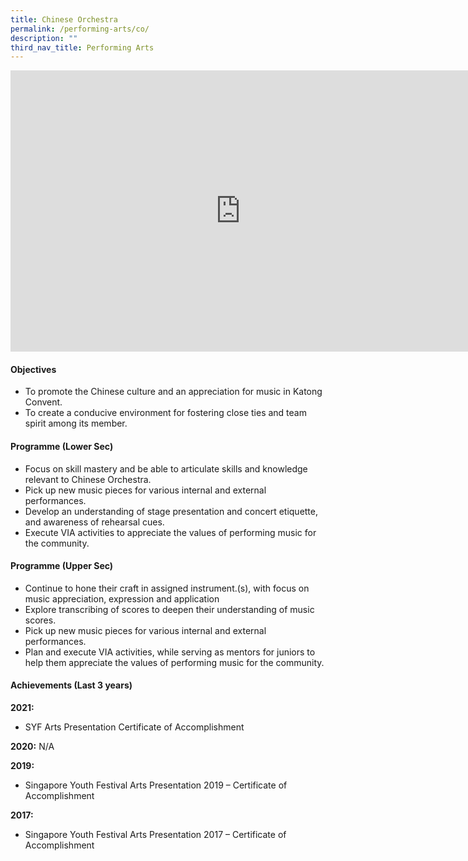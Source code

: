 ```yaml
---
title: Chinese Orchestra
permalink: /performing-arts/co/
description: ""
third_nav_title: Performing Arts
---
```

<iframe allowfullscreen="true" height="450" width="735" frameborder="0" src="https://docs.google.com/presentation/d/e/2PACX-1vS-w7mreG8hsp8gjdCE07o2w64a_H5z6S7z_o4qe5uSfA2EsE7Uu2XBrQAEv41E7wSacKyP2Rr7-iX6/embed?start=false&amp;loop=false&amp;delayms=3000"></iframe>

#### Objectives

*   To promote the Chinese culture and an appreciation for music in Katong Convent.
*   To create a conducive environment for fostering close ties and team spirit among its member.

#### Programme (Lower Sec)

*   Focus on skill mastery and be able to articulate skills and knowledge relevant to Chinese Orchestra.
*   Pick up new music pieces for various internal and external performances.
*   Develop an understanding of stage presentation and concert etiquette, and awareness of rehearsal cues.
*   Execute VIA activities to appreciate the values of performing music for the community.

#### Programme (Upper Sec)

*   Continue to hone their craft in assigned instrument.(s), with focus on music appreciation, expression and application
*   Explore transcribing of scores to deepen their understanding of music scores.
*   Pick up new music pieces for various internal and external performances.
*   Plan and execute VIA activities, while serving as mentors for juniors to help them appreciate the values of performing music for the community.

#### Achievements (Last 3 years)

**2021:**  <br>
*   SYF Arts Presentation Certificate of Accomplishment

**2020:**&nbsp;N/A

**2019:**<br>
*   Singapore Youth Festival Arts Presentation 2019 – Certificate of Accomplishment

**2017:**<br>
*   Singapore Youth Festival Arts Presentation 2017 – Certificate of Accomplishment